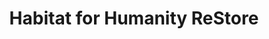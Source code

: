---
title: "Habitat for Humanity ReStore"
url: /denton/habitat-for-humanity-restore/
shop: charity
---